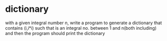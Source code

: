 # dictionary
with a given integral number n, write a program to generate a dictionary that contains (i,i*i) such that is an integral no. between 1 and n(both including) and then the program should print the dictionary
